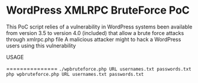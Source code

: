 WordPress XMLRPC BruteForce PoC
===========
This PoC script relies of a vulnerability in WordPress systems been available from version 3.5 to version 4.0 (included) that allow a brute force attacks through xmlrpc.php file
A malicious attacker might to hack a WordPress users using this vulnerability

USAGE

===============
`./wpbruteforce.php URL usernames.txt passwords.txt`
`php wpbruteforce.php URL usernames.txt passwords.txt`